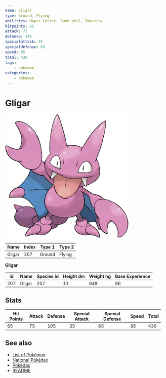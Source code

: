 ```yaml
---
name: Gligar
type: Ground, Flying
abilities: Hyper Cutter, Sand Veil, Immunity
hitpoints: 65
attack: 75
defense: 105
specialattack: 35
specialdefense: 65
speed: 85
total: 430
tags:
    - pokemon
categories:
    - pokemon
---
```


# Gligar


![Gligar](images/207.png)

| **Name** | **Index** | **Type 1** | **Type 2** |
|----|----|----|----|
| Gligar | 207 | Ground | Flying  |

**Gligar** 




| **Id** | **Name** | **Species Id** | **Height dm** | **Weight hg** | **Base Experience** |
|--------|----------|----------------|------------|------------|---------------------|
| 207 | Gligar | 207 | 11 | 648 | 86 |



## Stats

| **Hit Points** | **Attack** | **Defense** | **Special Attack** | **Special Defense** | **Speed** | **Total** |
|----------------|------------|-------------|--------------------|---------------------|-----------|-----------|
| 65 | 75 | 105 | 35 | 65 | 85 | 430 |

## See also

- [List of Pokémon](../pokemon.md)
- [National Pokédex](../national_pokedex.md)
- [Pokédex](../pokedex.md)
- [README](../README.md)
